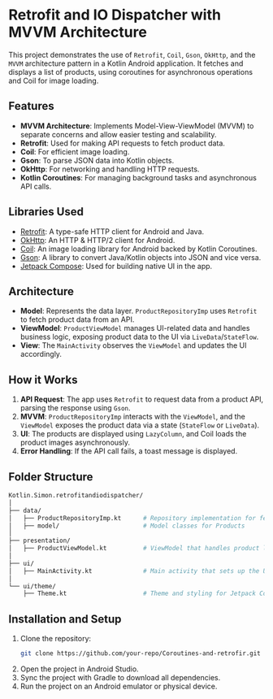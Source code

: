 # Retrofit and IO Dispatcher with MVVM Architecture

This project demonstrates the use of `Retrofit`, `Coil`, `Gson`, `OkHttp`, and the `MVVM` architecture pattern in a Kotlin Android application. It fetches and displays a list of products, using coroutines for asynchronous operations and Coil for image loading.

## Features
- **MVVM Architecture**: Implements Model-View-ViewModel (MVVM) to separate concerns and allow easier testing and scalability.
- **Retrofit**: Used for making API requests to fetch product data.
- **Coil**: For efficient image loading.
- **Gson**: To parse JSON data into Kotlin objects.
- **OkHttp**: For networking and handling HTTP requests.
- **Kotlin Coroutines**: For managing background tasks and asynchronous API calls.

## Libraries Used
- [Retrofit](https://square.github.io/retrofit/): A type-safe HTTP client for Android and Java.
- [OkHttp](https://square.github.io/okhttp/): An HTTP & HTTP/2 client for Android.
- [Coil](https://coil-kt.github.io/coil/): An image loading library for Android backed by Kotlin Coroutines.
- [Gson](https://github.com/google/gson): A library to convert Java/Kotlin objects into JSON and vice versa.
- [Jetpack Compose](https://developer.android.com/jetpack/compose): Used for building native UI in the app.

## Architecture
- **Model**: Represents the data layer. `ProductRepositoryImp` uses `Retrofit` to fetch product data from an API.
- **ViewModel**: `ProductViewModel` manages UI-related data and handles business logic, exposing product data to the UI via `LiveData`/`StateFlow`.
- **View**: The `MainActivity` observes the `ViewModel` and updates the UI accordingly.

## How it Works
1. **API Request**: The app uses `Retrofit` to request data from a product API, parsing the response using `Gson`.
2. **MVVM**: `ProductRepositoryImp` interacts with the `ViewModel`, and the `ViewModel` exposes the product data via a state (`StateFlow` or `LiveData`).
3. **UI**: The products are displayed using `LazyColumn`, and Coil loads the product images asynchronously.
4. **Error Handling**: If the API call fails, a toast message is displayed.

## Folder Structure
```bash
Kotlin.Simon.retrofitandiodispatcher/
│
├── data/
│   ├── ProductRepositoryImp.kt      # Repository implementation for fetching products
│   ├── model/                       # Model classes for Products
│
├── presentation/
│   ├── ProductViewModel.kt          # ViewModel that handles product logic
│
├── ui/
│   ├── MainActivity.kt              # Main activity that sets up the UI
│
└── ui/theme/
    ├── Theme.kt                     # Theme and styling for Jetpack Compose
```

## Installation and Setup
1. Clone the repository:
   ```bash
   git clone https://github.com/your-repo/Coroutines-and-retrofir.git
   ```
2. Open the project in Android Studio.
3. Sync the project with Gradle to download all dependencies.
4. Run the project on an Android emulator or physical device.
